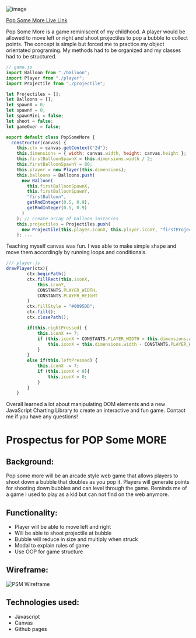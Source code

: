 ![image](https://user-images.githubusercontent.com/76965024/129233553-2c56e813-61dd-4970-80fc-7c1eadf60575.png)

[Pop Some More Live Link ](https://asaha718.github.io/popsomemore/) 

Pop Some More is a game reminiscent of my childhood. A player would be allowed to move left or right and shoot projectiles to pop a bubble to collect points. The concept is simple but forced me to practice my object orientated programing. My methods had to be organized and my classes had to be structured. 
```javascript
// game.js
import Balloon from "./balloon";
import Player from "./player";
import Projectile from "./projectile";

let Projectiles = [];
let Balloons = [];
let spawnX = 0;
let spawnY = 0;
let spawnMini = false;
let shoot = false;
let gameOver = false;

export default class PopSomeMore {
  constructor(canvas) {
    this.ctx = canvas.getContext("2d");
    this.dimensions = { width: canvas.width, height: canvas.height };
    this.firstBalloonSpawnX = this.dimensions.width / 2;
    this.firstBalloonSpawnY = 80;
    this.player = new Player(this.dimensions);
    this.balloons = Balloons.push(
      new Balloon(
        this.firstBalloonSpawnX,
        this.firstBalloonSpawnY,
        "firstBalloon",
        getRndInteger(0.5, 0.9),
        getRndInteger(0.5, 0.9)
      )
    ); // create array of balloon instances
    this.projectiles = Projectiles.push(
      new Projectile(this.player.iconX, this.player.iconY, "firstProjectile")
    ); ...
```
Teaching myself canvas was fun. I was able to make simple shape and move them accordingly by running loops and conditionals. 

```javascript
/// player.js
drawPlayer(ctx){ 
        ctx.beginPath() 
        ctx.fillRect(this.iconX, 
            this.iconY, 
            CONSTANTS.PLAYER_WIDTH, 
            CONSTANTS.PLAYER_HEIGHT
        )
        ctx.fillStyle = "#0095DD";
        ctx.fill();
        ctx.closePath();

        if(this.rightPressed) {
            this.iconX += 7;
            if (this.iconX + CONSTANTS.PLAYER_WIDTH > this.dimensions.width){
                this.iconX = this.dimensions.width - CONSTANTS.PLAYER_WIDTH;
            }
        }
        else if(this.leftPressed) {
            this.iconX -= 7;
            if (this.iconX < 0){
                this.iconX = 0;
            }
        }
    }
 ```
 
 Overall learned a lot about manipulating DOM elements and a new JavaScript Charting Library to create an interactive and fun game. 
 Contact me if you have any questions!

# Prospectus for POP Some MORE

## Background:
Pop some more will be an arcade style web game that allows players to shoot down a bubble that doubles as you pop it. Players will generate points for shooting down bubbles and can level through the game. Reminds me of a game I used to play as a kid but can not find on the web anymore. 

## Functionality: 
* Player will be able to move left and right 
* Will be able to shoot projectile at bubble
* Bubble will reduce in size and multiply when struck 
* Modal to explain rules of game 
* Use OOP for game structure

## Wireframe: 
![PSM Wireframe](https://user-images.githubusercontent.com/76965024/120233918-d8fcf600-c224-11eb-98eb-8d0d6b4b8488.jpg)

## Technologies used: 
* Javascript 
* Canvas
* Github pages 

